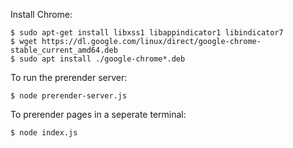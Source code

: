 Install Chrome:
```
$ sudo apt-get install libxss1 libappindicator1 libindicator7
$ wget https://dl.google.com/linux/direct/google-chrome-stable_current_amd64.deb
$ sudo apt install ./google-chrome*.deb
```


To run the prerender server:
```
$ node prerender-server.js
```

To prerender pages in a seperate terminal:
```
$ node index.js
```